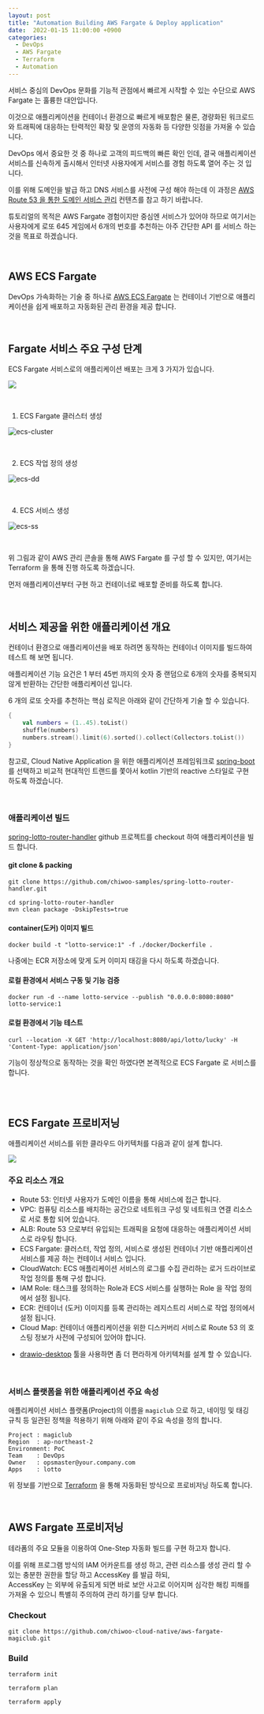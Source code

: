 ```yaml
---
layout: post
title: "Automation Building AWS Fargate & Deploy application"
date:  2022-01-15 11:00:00 +0900
categories: 
  - DevOps
  - AWS Fargate
  - Terraform
  - Automation
---
```


서비스 중심의 DevOps 문화를 기능적 관점에서 빠르게 시작할 수 있는 수단으로 AWS Fargate 는 훌륭한 대안입니다.  

이것으로 애플리케이션을 컨테이너 환경으로 빠르게 배포함은 물론, 경량화된 워크로드와 트래픽에 대응하는 탄력적인 확장 및 운영의 자동화 등 다양한 잇점을 가져올 수 있습니다.   

DevOps 에서 중요한 것 중 하나로 고객의 피드백의 빠른 확인 인데, 결국 애플리케이션 서비스를 신속하게 출시해서 인터넷 사용자에게 서비스를 경험 하도록 열어 주는 것 입니다.    

이를 위해 도메인을 발급 하고 DNS 서비스를 사전에 구성 해야 하는데 이 과정은 [AWS Route 53 을 통한 도메인 서비스 관리](https://symplesims.github.io/devops/route53/acm/hosting/2022/01/11/aws-route53.html) 컨텐츠를 참고 하기 바랍니다. 

튜토리얼의 목적은 AWS Fargate 경험이지만 중심엔 서비스가 있어야 하므로 여기서는 사용자에게 로또 645 게임에서 6개의 번호를 추천하는 아주 간단한 API 를 서비스 하는 것을 목표로 하겠습니다.

<br>

## AWS ECS Fargate

DevOps 가속화하는 기술 중 하나로 [AWS ECS Fargate](https://docs.aws.amazon.com/AmazonECS/latest/userguide/what-is-fargate.html) 는 컨테이너 기반으로 애플리케이션을 쉽게 배포하고 자동화된 관리 환경을 제공 합니다.    

<br>

## Fargate 서비스 주요 구성 단계

ECS Fargate 서비스로의 애플리케이션 배포는 크게 3 가지가 있습니다.   

![](/assets/images/22q1/aws-fargate-0001.png)

<br>

1. ECS Fargate 클러스터 생성
 
![ecs-cluster](/assets/images/22q1/aws-fargate-0002.png)

<br>

2. ECS 작업 정의 생성  

![ecs-dd](/assets/images/22q1/aws-fargate-0003.png)

<br>

4. ECS 서비스 생성  

![ecs-ss](/assets/images/22q1/aws-fargate-0004.png)  

<br>

위 그림과 같이 AWS 관리 콘솔을 통해 AWS Fargate 를 구성 할 수 있지만, 여기서는 Terraform 을 통해 진행 하도록 하겠습니다.

먼저 애플리케이션부터 구현 하고 컨테이너로 배포할 준비를 하도록 합니다. 

<br>

## 서비스 제공을 위한 애플리케이션 개요   

컨테이너 환경으로 애플리케이션을 배포 하려면 동작하는 컨테이너 이미지를 빌드하여 테스트 해 보면 됩니다.  

애플리케이션 기능 요건은 1 부터 45번 까지의 숫자 중 랜덤으로 6개의 숫자를 중복되지 않게 반환하는 간단한 애플리케이션 입니다.

6 개의 로또 숫자를 추천하는 핵심 로직은 아래와 같이 간단하게 기술 할 수 있습니다.  

```kotlin
{
    val numbers = (1..45).toList()
    shuffle(numbers)
    numbers.stream().limit(6).sorted().collect(Collectors.toList())
}
```

참고로, Cloud Native Application 을 위한 애플리케이션 프레임워크로 [spring-boot](https://spring.io/projects/spring-boot) 를 선택하고 비교적 현대적인 트랜드를 쫓아서 kotlin 기반의 reactive 스타일로 구현 하도록 하겠습니다.


<br>

### 애플리케이션 빌드 
[spring-lotto-router-handler](https://github.com/chiwoo-samples/spring-lotto-router-handler.git) github 프로젝트를 checkout 하여 애플리케이션을 빌드 합니다.

#### git clone & packing 

```
git clone https://github.com/chiwoo-samples/spring-lotto-router-handler.git

cd spring-lotto-router-handler
mvn clean package -DskipTests=true
```

#### container(도커) 이미지 빌드 

```
docker build -t "lotto-service:1" -f ./docker/Dockerfile .
```

나중에는 ECR 저장소에 맞게 도커 이미지 태깅을 다시 하도록 하겠습니다.    


#### 로컬 환경에서 서비스 구동 및 기능 검증
```
docker run -d --name lotto-service --publish "0.0.0.0:8080:8080" lotto-service:1
```

#### 로컬 환경에서 기능 테스트
```
curl --location -X GET 'http://localhost:8080/api/lotto/lucky' -H 'Content-Type: application/json'
```

기능이 정상적으로 동작하는 것을 확인 하였다면 본격적으로 ECS Fargate 로 서비스를 합니다. 

<br><br>

## ECS Fargate 프로비저닝 

애플리케이션 서비스를 위한 클라우드 아키텍처를 다음과 같이 설계 합니다.  
 
![](/assets/images/22q1/aws-fargate-1001.png)

### 주요 리소스 개요  
- Route 53: 인터넷 사용자가 도메인 이름을 통해 서비스에 접근 합니다. 
- VPC: 컴퓨팅 리소스를 배치하는 공간으로 네트워크 구성 및 네트워크 연결 리소스로 서로 통합 되어 있습니다.  
- ALB: Route 53 으로부터 유입되는 트래픽을 요청에 대응하는 애플리케이션 서비스로 라우팅 합니다.
- ECS Fargate: 클러스터, 작업 정의, 서비스로 생성된 컨테이너 기반 애플리케이션 서비스를 제공 하는 컨테이너 서비스 입니다.  
- CloudWatch: ECS 애플리케이션 서비스의 로그를 수집 관리하는 로거 드라이브로 작업 정의를 통해 구성 합니다. 
- IAM Role: 태스크를 정의하는 Role과 ECS 서비스를 실행하는 Role 을 작업 정의에서 설정 됩니다. 
- ECR: 컨테이너 (도커) 이미지를 등록 관리하는 레지스트리 서비스로 작업 정의에서 설정 됩니다.  
- Cloud Map: 컨테이너 애플리케이션을 위한 디스커버리 서비스로 Route 53 의 호스팅 정보가 사전에 구성되어 있어야 합니다.

* [drawio-desktop](https://github.com/jgraph/drawio-desktop/releases/tag/v18.0.6) 툴을 사용하면 좀 더 편라하게 아키텍처를 설계 할 수 있습니다.  

<br>

### 서비스 플랫폼을 위한 애플리케이션 주요 속성

애플리케이션 서비스 플랫폼(Project)의 이름을 `magiclub` 으로 하고, 네이밍 및 태깅 규칙 등 일관된 정책을 적용하기 위해 아래와 같이 주요 속성을 정의 합니다.   

```
Project : magiclub
Region  : ap-northeast-2
Environment: PoC
Team    : DevOps
Owner   : opsmaster@your.company.com
Apps    : lotto 
```

위 정보를 기반으로 [Terraform](https://www.terraform.io/) 을 통해 자동화된 방식으로 프로비저닝 하도록 합니다. 

<br>


## AWS Fargate 프로비저닝 

테라폼의 주요 모듈을 이용하여 One-Step 자동화 빌드를 구현 하고자 합니다. 

이를 위해 프로그램 방식의 IAM 어카운트를 생성 하고, 관련 리소스를 생성 관리 할 수 있는 충분한 권한을 할당 하고 AccessKey 를 발급 하되,   
AccessKey 는 외부에 유출되게 되면 바로 보안 사고로 이어지며 심각한 해킹 피해를 가져올 수 있으니 특별히 주의하여 관리 하기를 당부 합니다.   

### Checkout 

```
git clone https://github.com/chiwoo-cloud-native/aws-fargate-magiclub.git
```

### Build
```
terraform init

terraform plan

terraform apply
```

